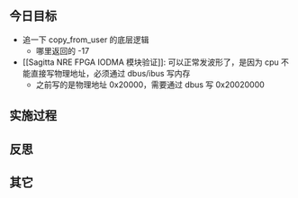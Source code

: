 
## 今日目标 

- 追一下 copy_from_user 的底层逻辑 
	- 哪里返回的 -17
- [[Sagitta NRE FPGA IODMA 模块验证]]: 可以正常发波形了，是因为 cpu 不能直接写物理地址，必须通过 dbus/ibus 写内存 
	- 之前写的是物理地址 0x20000，需要通过 dbus 写 0x20020000

## 实施过程




## 反思



## 其它 